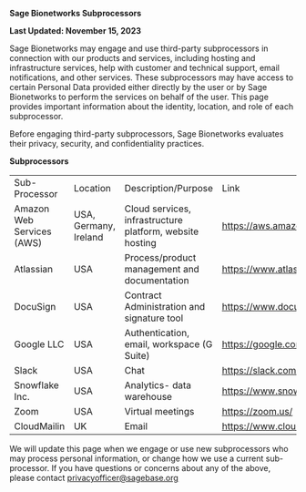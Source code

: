 **Sage Bionetworks Subprocessors**

**Last Updated: November 15, 2023**

Sage Bionetworks may engage and use third-party subprocessors in
connection with our products and services, including hosting and
infrastructure services, help with customer and technical support, email
notifications, and other services. These subprocessors may have access
to certain Personal Data provided either directly by the user or by Sage
Bionetworks to perform the services on behalf of the user. This page
provides important information about the identity, location, and role of
each subprocessor. 

Before engaging third-party subprocessors, Sage Bionetworks evaluates
their privacy, security, and confidentiality practices.

**Subprocessors**

|  |  |  |  |
|---------------|-----------|----------------------|-------------------------|
| Sub-Processor | Location | Description/Purpose | Link |
| Amazon Web Services (AWS) | USA, Germany, Ireland | Cloud services, infrastructure platform, website hosting | [<u>https://aws.amazon.com/</u>](https://aws.amazon.com/) |
| Atlassian | USA | Process/product management and documentation | <u>https://www.atlassian.com/</u> |
| DocuSign | USA | Contract Administration and signature tool | [<u>https://www.docusign.com/</u>](https://www.docusign.com/) |
| Google LLC | USA | Authentication, email, workspace (G Suite) | [<u>https://google.com/</u>](https://google.com/) |
| Slack | USA | Chat | [<u>https://slack.com/</u>](https://slack.com/) |
| Snowflake Inc. | USA | Analytics- data warehouse | [<u>https://www.snowflake.com/</u>](https://www.snowflake.com/) |
| Zoom | USA | Virtual meetings | [<u>https://zoom.us/</u>](https://zoom.us/) |
| CloudMailin | UK | Email | <u>https://www.cloudmailin.com/</u> |

We will update this page when we engage or use new subprocessors who may
process personal information, or change how we use a current
sub-processor. If you have questions or concerns about any of the above,
please contact
[<u>privacyofficer@sagebase.org</u>](mailto:privacyofficer@sagebase.org)
